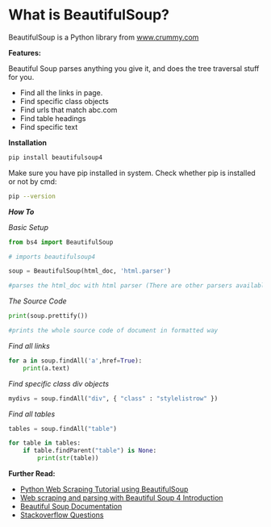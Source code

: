 # What is BeautifulSoup?

BeautifulSoup is a Python library from www.crummy.com

**Features:**

Beautiful Soup parses anything you give it, and does the tree traversal stuff for you.

- Find all the links in page.
- Find specific class objects
- Find urls that match abc.com
- Find table headings
- Find specific text

**Installation**

```sh
pip install beautifulsoup4
```

Make sure you have pip installed in system. Check whether pip is installed or not by cmd:

```sh
pip --version
```

***How To***

*Basic Setup*

```python
from bs4 import BeautifulSoup

# imports beautifulsoup4

soup = BeautifulSoup(html_doc, 'html.parser')

#parses the html_doc with html parser (There are other parsers available too)
```

*The Source Code*

```python
print(soup.prettify())                

#prints the whole source code of document in formatted way
```

*Find all links*

```python
for a in soup.findAll('a',href=True):
    print(a.text)
```

*Find specific class div objects*

```python
mydivs = soup.findAll("div", { "class" : "stylelistrow" })
```

*Find all tables*

```python
tables = soup.findAll("table")

for table in tables:
    if table.findParent("table") is None:
        print(str(table))
```

**Further Read:**

 - [Python Web Scraping Tutorial using BeautifulSoup](https://www.dataquest.io/blog/web-scraping-tutorial-python/)
 - [Web scraping and parsing with Beautiful Soup 4 Introduction](https://pythonprogramming.net/introduction-scraping-parsing-beautiful-soup-tutorial/)
 - [Beautiful Soup Documentation](https://www.crummy.com/software/BeautifulSoup/bs4/doc/)
 - [Stackoverflow Questions](https://stackoverflow.com/questions/tagged/beautifulsoup)

